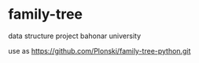 # family-tree
data structure project bahonar university 

use as https://github.com/Plonski/family-tree-python.git
